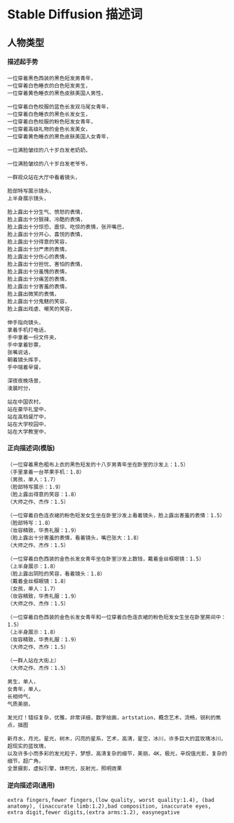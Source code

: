 # Stable Diffusion 描述词

## 人物类型

#### 描述起手势

```男主人公起手式
一位穿着黑色西装的黑色短发男青年，
一位穿着白色睡衣的白色短发男生，
一位穿着黄色睡衣的黑色皮肤美国人男性，
```

```女主人公起手式
一位穿着白色校服的蓝色长发双马尾女青年，
一位穿着白色睡衣的黑色长发女生，
一位穿着白色校服的粉色短发女青年，
一位穿着高级礼物的金色长发美女，
一位穿着黄色睡衣的黑色皮肤美国人女青年，
```

```老奶奶起手式
一位满脸皱纹的八十岁白发老奶奶，
```

```老爷爷起手式
一位满脸皱纹的八十岁白发老爷爷，
```

```多人起手式
一群观众站在大厅中看着镜头，
```

```镜头语言起手式
脸部特写展示镜头，
上半身展示镜头，
```

```人物表情起手式
脸上露出十分生气、愤怒的表情，
脸上露出十分狠辣、冷酷的表情，
脸上露出十分惊恐、震惊、吃惊的表情，张开嘴巴，
脸上露出十分开心、喜悦的表情，
脸上露出十分得意的笑容，
脸上露出十分严肃的表情，
脸上露出十分伤心的表情，
脸上露出十分担忧、害怕的表情，
脸上露出十分羞愧的表情，
脸上露出十分痛苦的表情，
脸上露出十分害羞的表情，
脸上露出微笑的表情，
脸上露出十分鬼魅的笑容，
脸上露出戏虐、嘲笑的笑容，
```

```动作起手式
伸手指向镜头，
拿着手机打电话，
手中拿着一份文件夹，
手中拿着钞票，
张嘴说话，
朝着镜头挥手，
手中端着早餐，
```

```天气起手式
深夜夜晚场景，
凌晨时分，
```

```场景起手式
站在中国农村，
站在豪华礼堂中，
站在高档餐厅中，
站在大学校园中，
站在大学教室中，
```

#### 正向描述词(模版)

```男生
（一位穿着黑色粗布上衣的黑色短发的十八岁男青年坐在卧室的沙发上：1.5）
（手里拿着一台苹果手机：1.8）
（男孩，单人：1.7）
（脸部特写展示：1.9）
（脸上露出得意的笑容：1.8）
（大师之作、杰作：1.5）
```

```女生
（一位穿着白色连衣裙的粉色短发女生坐在卧室沙发上看着镜头，脸上露出害羞的表情：1.5）
（脸部特写：1.8）
（妆容精致，华贵礼服：1.9）
（脸上露出十分害羞的表情，看着镜头，嘴巴张大：1.8）
（大师之作、杰作：1.5）
```

```女生
（一位穿着白色西装的金色长发女青年坐在卧室沙发上数钱，戴着金丝框眼镜：1.5）
（上半身展示：1.8）
（脸上露出阴险的笑容，看着镜头：1.8）
（戴着金丝框眼镜：1.8）
（女孩，单人：1.7）
（妆容精致，华贵礼服：1.9）
（大师之作、杰作：1.5）
```

```女生
（一位穿着白色西装的金色长发女青年和一位穿着白色连衣裙的粉色短发女生坐在卧室房间中：1.5）
（上半身展示：1.8）
（妆容精致，华贵礼服：1.9）
（大师之作、杰作：1.5）
```

```场景
（一群人站在大街上）
（大师之作、杰作：1.5）
```

``` 其它描述
男生，单人，
女青年，单人，
长相帅气，
气质美丽，

发光灯！错综复杂，优雅，非常详细，数字绘画，artstation，概念艺术，流畅，锐利的焦点，插图

新月水，月光，星光，树木，闪亮的星系，艺术，高清，星空，冰川，许多巨大的蓝玫瑰冰川，超现实的蓝玫瑰，
以及许多小而多彩的发光粒子，梦想，高清复杂的细节，美丽，4K，极光，辛烷值光影，复杂的细节，超广角，
全景摄影，虚拟引擎，体积光，反射光，照明效果
```

#### 逆向描述词(通用)

```text
extra fingers,fewer fingers,(low quality, worst quality:1.4), (bad anatomy), (inaccurate limb:1.2),bad composition, inaccurate eyes, extra digit,fewer digits,(extra arms:1.2), easynegative
```